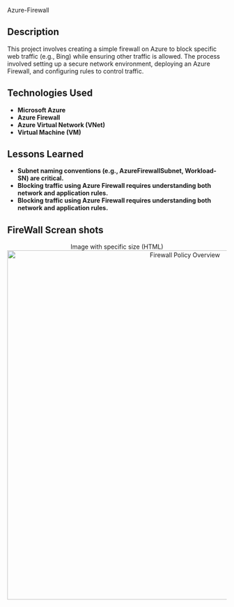  Azure-Firewall


 

<h2>Description</h2>
This project involves creating a simple firewall on Azure to block specific web traffic (e.g., Bing) while ensuring other traffic is allowed. The process involved setting up a secure network environment, deploying an Azure Firewall, and configuring rules to control traffic.
<br />


<h2>Technologies Used</h2>

- <b>Microsoft Azure</b>
- <b>Azure Firewall</b>
- <b>Azure Virtual Network (VNet)</b>
- <b>Virtual Machine (VM)</b>

<h2>Lessons Learned </h2>

- <b>Subnet naming conventions (e.g., AzureFirewallSubnet, Workload-SN) are critical.</b>
- <b>Blocking traffic using Azure Firewall requires understanding both network and application rules.</b>
- <b>Blocking traffic using Azure Firewall requires understanding both network and application rules.</b>

<h2>FireWall Screan shots</h2>

<p align="center">
Image with specific size (HTML)
<img src="Screenshot 2025-01-20 at 2.09.25 AM" alt="Firewall Policy Overview" width="800"/>

